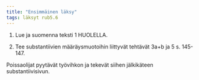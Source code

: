 ```yaml
---
title: "Ensimmäinen läksy"
tags: läksyt rub5.6
---
```


1. Lue ja suomenna teksti 1 HUOLELLA.

2. Tee substantiivien määräysmuotoihin liittyvät tehtävät 3a+b ja 5 s. 145-147.

Poissaolijat pyytävät työvihkon ja tekevät siihen jälkikäteen substantiivisivun.